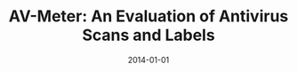 ---
title: "AV-Meter: An Evaluation of Antivirus Scans and Labels"
collection: publications
permalink: /publication/2014-01-01-AV-Meter-An-Evaluation-of-Antivirus-Scans-and-Labels
date: 2014-01-01
venue: 'In the proceedings of Detection of Intrusions and Malware, and Vulnerability Assessment - 11th International Conference, DIMVA 2014, Egham, UK, July 10-11, 2014. Proceedings'
paperurl: 'https://doi.org/10.1007/978-3-319-08509-8\_7'
citation: ' David Mohaisen,  Omar Alrawi, &quot;AV-Meter: An Evaluation of Antivirus Scans and Labels.&quot; In the proceedings of Detection of Intrusions and Malware, and Vulnerability Assessment - 11th International Conference, DIMVA 2014, Egham, UK, July 10-11, 2014. Proceedings, 2014.'
---